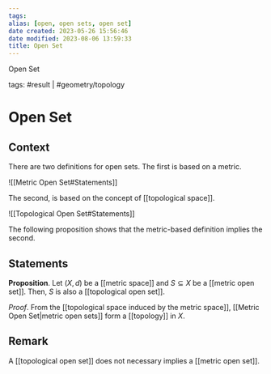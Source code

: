 ```yaml
---
tags: 
alias: [open, open sets, open set]
date created: 2023-05-26 15:56:46
date modified: 2023-08-06 13:59:33
title: Open Set
---
```


Open Set

tags: #result | #geometry/topology

# Open Set

## Context

There are two definitions for open sets. The first is based on a metric.

![[Metric Open Set#Statements]]

The second, is based on the concept of [[topological space]].

![[Topological Open Set#Statements]]

The following proposition shows that the metric-based definition implies the second.

## Statements

**Proposition**. Let $(X, d)$ be a [[metric space]] and $S\subseteq X$ be a [[metric open set]]. Then, $S$ is also a [[topological open set]].

_Proof_. From the [[topological space induced by the metric space]], [[Metric Open Set|metric open sets]] form a [[topology]] in $X$.

## Remark

A [[topological open set]] does not necessary implies a [[metric open set]].
